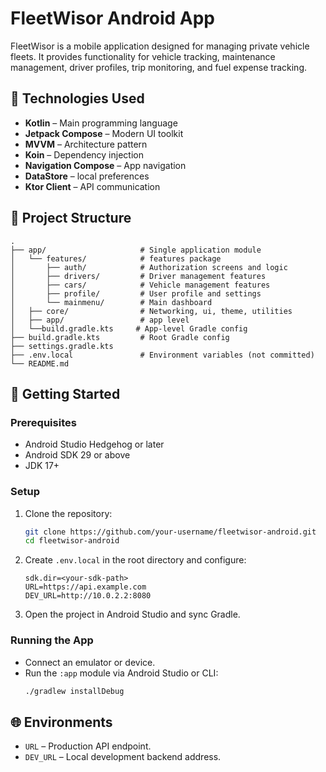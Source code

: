 # FleetWisor Android App

FleetWisor is a mobile application designed for managing private vehicle fleets. It provides functionality for vehicle tracking, maintenance management, driver profiles, trip monitoring, and fuel expense tracking.

## 📱 Technologies Used

- **Kotlin** – Main programming language
- **Jetpack Compose** – Modern UI toolkit
- **MVVM** – Architecture pattern
- **Koin** – Dependency injection
- **Navigation Compose** – App navigation
- **DataStore** –  local preferences
- **Ktor Client** – API communication

## 📁 Project Structure

```
.
├── app/                     # Single application module
│   └── features/            # features package
│       ├── auth/            # Authorization screens and logic
│       ├── drivers/         # Driver management features
│       ├── cars/            # Vehicle management features
│       ├── profile/         # User profile and settings
│       └── mainmenu/        # Main dashboard
│   ├── core/                # Networking, ui, theme, utilities
│   ├── app/                 # app level
│   └──build.gradle.kts     # App-level Gradle config
├── build.gradle.kts         # Root Gradle config
├── settings.gradle.kts
├── .env.local               # Environment variables (not committed)
└── README.md
```

## 🚀 Getting Started

### Prerequisites

- Android Studio Hedgehog or later
- Android SDK 29 or above
- JDK 17+

### Setup

1. Clone the repository:
    ```bash
    git clone https://github.com/your-username/fleetwisor-android.git
    cd fleetwisor-android
    ```

2. Create `.env.local` in the root directory and configure:

    ```
    sdk.dir=<your-sdk-path>
    URL=https://api.example.com
    DEV_URL=http://10.0.2.2:8080
    ```

3. Open the project in Android Studio and sync Gradle.

### Running the App

- Connect an emulator or device.
- Run the `:app` module via Android Studio or CLI:
  ```bash
  ./gradlew installDebug
  ```

## 🌐 Environments

- `URL` – Production API endpoint.
- `DEV_URL` – Local development backend address.

